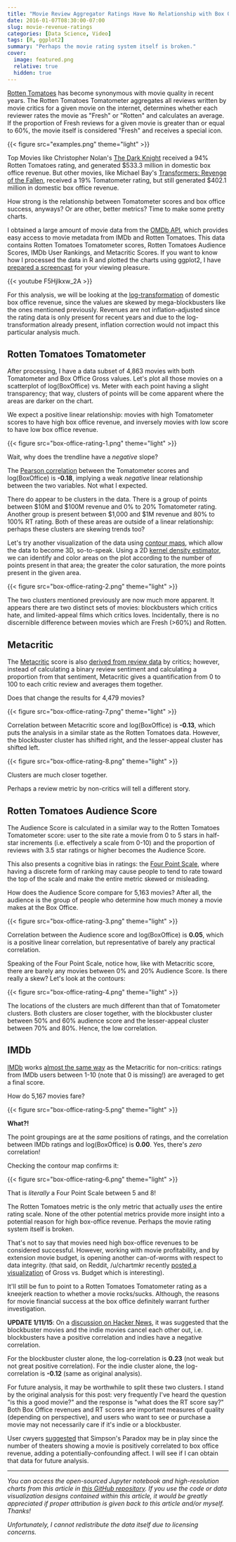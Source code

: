 ```yaml
---
title: "Movie Review Aggregator Ratings Have No Relationship with Box Office Success"
date: 2016-01-07T08:30:00-07:00
slug: movie-revenue-ratings
categories: [Data Science, Video]
tags: [R, ggplot2]
summary: "Perhaps the movie rating system itself is broken."
cover:
  image: featured.png
  relative: true
  hidden: true
---
```


[Rotten Tomatoes](http://www.rottentomatoes.com) has become synonymous with movie quality in recent years. The Rotten Tomatoes Tomatometer aggregates all reviews written by movie critics for a given movie on the internet, determines whether each reviewer rates the movie as "Fresh" or "Rotten" and calculates an average. If the proportion of Fresh reviews for a given movie is greater than or equal to 60%, the movie itself is considered "Fresh" and receives a special icon.

{{< figure src="examples.png" theme="light" >}}

Top Movies like Christopher Nolan's [The Dark Knight](http://www.rottentomatoes.com/m/the_dark_knight/) received a 94% Rotten Tomatoes rating, and generated $533.3 million in domestic box office revenue. But other movies, like Michael Bay's [Transformers: Revenge of the Fallen](http://www.rottentomatoes.com/m/transformers_revenge_of_the_fallen/), received a 19% Tomatometer rating, but still generated $402.1 million in domestic box office revenue.

How strong is the relationship between Tomatometer scores and box office success, anyways? Or are other, better metrics? Time to make some pretty charts.

I obtained a large amount of movie data from the [OMDb API](http://www.omdbapi.com), which provides easy access to movie metadata from IMDb and Rotten Tomatoes. This data contains Rotten Tomatoes Tomatometer scores, Rotten Tomatoes Audience Scores, IMDb User Rankings, and Metacritic Scores. If you want to know how I processed the data in R and plotted the charts using ggplot2, I have [prepared a screencast](https://www.youtube.com/watch?v=F5Hjlkxw_2A) for your viewing pleasure.

{{< youtube F5Hjlkxw_2A >}}

For this analysis, we will be looking at the [log-transformation](http://www.r-statistics.com/2013/05/log-transformations-for-skewed-and-wide-distributions-from-practical-data-science-with-r/) of domestic box office revenue, since the values are skewed by mega-blockbusters like the ones mentioned previously. Revenues are not inflation-adjusted since the rating data is only present for recent years and due to the log-transformation already present, inflation correction would not impact this particular analysis much.

## Rotten Tomatoes Tomatometer

After processing, I have a data subset of 4,863 movies with both Tomatometer and Box Office Gross values. Let's plot all those movies on a scatterplot of log(BoxOffice) vs. Meter with each point having a slight transparency; that way, clusters of points will be come apparent where the areas are darker on the chart.

We expect a positive linear relationship: movies with high Tomatometer scores to have high box office revenue, and inversely movies with low score to have low box office revenue.

{{< figure src="box-office-rating-1.png" theme="light" >}}

Wait, why does the trendline have a _negative_ slope?

The [Pearson correlation](https://en.wikipedia.org/wiki/Pearson_product-moment_correlation_coefficient) between the Tomatometer scores and log(BoxOffice) is **-0.18**, implying a weak _negative_ linear relationship between the two variables. Not what I expected.

There do appear to be clusters in the data. There is a group of points between $10M and $100M revenue and 0% to 20% Tomatometer rating. Another group is present between $1,000 and $1M revenue and 80% to 100% RT rating. Both of these areas are outside of a linear relationship: perhaps these clusters are skewing trends too?

Let's try another visualization of the data using [contour maps](https://en.wikipedia.org/wiki/Contour_line), which allow the data to become 3D, so-to-speak. Using a 2D [kernel density estimator](https://en.wikipedia.org/wiki/Kernel_density_estimation), we can identify and color areas on the plot according to the number of points present in that area; the greater the color saturation, the more points present in the given area.

{{< figure src="box-office-rating-2.png" theme="light" >}}

The two clusters mentioned previously are now much more apparent. It appears there are two distinct sets of movies: blockbusters which critics hate, and limited-appeal films which critics loves. Incidentally, there is no discernible difference between movies which are Fresh (>60%) and Rotten.

## Metacritic

The [Metacritic](http://www.metacritic.com) score is also [derived from review data](http://www.metacritic.com/about-metascores) by critics; however, instead of calculating a binary review sentiment and calculating a proportion from that sentiment, Metacritic gives a quantification from 0 to 100 to each critic review and averages them together.

Does that change the results for 4,479 movies?

{{< figure src="box-office-rating-7.png" theme="light" >}}

Correlation between Metacritic score and log(BoxOffice) is **-0.13**, which puts the analysis in a similar state as the Rotten Tomatoes data. However, the blockbuster cluster has shifted right, and the lesser-appeal cluster has shifted left.

{{< figure src="box-office-rating-8.png" theme="light" >}}

Clusters are much closer together.

Perhaps a review metric by non-critics will tell a different story.

## Rotten Tomatoes Audience Score

The Audience Score is calculated in a similar way to the Rotten Tomatoes Tomatometer score: user to the site rate a movie from 0 to 5 stars in half-star increments (i.e. effectively a scale from 0-10) and the proportion of reviews with 3.5 star ratings or higher becomes the Audience Score.

This also presents a cognitive bias in ratings: the [Four Point Scale](http://tvtropes.org/pmwiki/pmwiki.php/Main/FourPointScale), where having a discrete form of ranking may cause people to tend to rate toward the top of the scale and make the entire metric skewed or misleading.

How does the Audience Score compare for 5,163 movies? After all, the audience is the group of people who determine how much money a movie makes at the Box Office.

{{< figure src="box-office-rating-3.png" theme="light" >}}

Correlation between the Audience score and log(BoxOffice) is **0.05**, which is a positive linear correlation, but representative of barely any practical correlation.

Speaking of the Four Point Scale, notice how, like with Metacritic score, there are barely any movies between 0% and 20% Audience Score. Is there really a skew? Let's look at the contours:

{{< figure src="box-office-rating-4.png" theme="light" >}}

The locations of the clusters are much different than that of Tomatometer clusters. Both clusters are closer together, with the blockbuster cluster between 50% and 60% audience score and the lesser-appeal cluster between 70% and 80%. Hence, the low correlation.

## IMDb

[IMDb](http://www.imdb.com) works [almost the same way](http://www.imdb.com/help/show_leaf?votestopfaq) as the Metacritic for non-critics: ratings from IMDb users between 1-10 (note that 0 is missing!) are averaged to get a final score.

How do 5,167 movies fare?

{{< figure src="box-office-rating-5.png" theme="light" >}}

**What?!**

The point groupings are at the _same_ positions of ratings, and the correlation between IMDb ratings and log(BoxOffice) is **0.00**. Yes, there's _zero_ correlation!

Checking the contour map confirms it:

{{< figure src="box-office-rating-6.png" theme="light" >}}

That is _literally_ a Four Point Scale between 5 and 8!

The Rotten Tomatoes metric is the only metric that actually _uses_ the entire rating scale. None of the other potential metrics provide more insight into a potential reason for high box-office revenue. Perhaps the movie rating system itself is broken.

That's not to say that movies need high box-office revenues to be considered successful. However, working with movie profitability, and by extension movie budget, is opening another can-of-worms with respect to data integrity. (that said, on Reddit, /u/chartmkr recently [posted a visualization](https://www.reddit.com/r/dataisbeautiful/comments/3zpp3w/movie_budgets_and_box_office_success_19552015_oc/) of Gross vs. Budget which is interesting).

It'll still be fun to point to a Rotten Tomatoes Tomatometer rating as a kneejerk reaction to whether a movie rocks/sucks. Although, the reasons for movie financial success at the box office definitely warrant further investigation.

**UPDATE 1/11/15**: On a [discussion on Hacker News](https://news.ycombinator.com/item?id=10872076), it was suggested that the blockbuster movies and the indie movies cancel each other out, i.e. blockbusters have a positive correlation and indies have a negative correlation.

For the blockbuster cluster alone, the log-correlation is **0.23** (not weak but not great positive correlation). For the indie cluster alone, the log-correlation is **-0.12** (same as original analysis).

For future analysis, it may be worthwhile to split these two clusters. I stand by the original analysis for this post: very frequently I've heard the question "is this a good movie?" and the response is "what does the RT score say?" Both Box Office revenues and RT scores are important measures of quality (depending on perspective), and users who want to see or purchase a movie may not necessarily care if it's indie or a blockbuster.

User cwyers [suggested](https://news.ycombinator.com/item?id=10878019) that Simpson's Paradox may be in play since the number of theaters showing a movie is positively correlated to box office revenue, adding a potentially-confounding affect. I will see if I can obtain that data for future analysis.

---

_You can access the open-sourced Jupyter notebook and high-resolution charts from this article in [this GitHub repository](https://github.com/minimaxir/movie-revenue-ratings). If you use the code or data visualization designs contained within this article, it would be greatly appreciated if proper attribution is given back to this article and/or myself. Thanks!_

_Unfortunately, I cannot redistribute the data itself due to licensing concerns._
